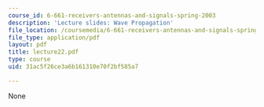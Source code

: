 ```yaml
---
course_id: 6-661-receivers-antennas-and-signals-spring-2003
description: 'Lecture slides: Wave Propagation'
file_location: /coursemedia/6-661-receivers-antennas-and-signals-spring-2003/31ac5f26ce3a6b161310e70f2bf585a7_lecture22.pdf
file_type: application/pdf
layout: pdf
title: lecture22.pdf
type: course
uid: 31ac5f26ce3a6b161310e70f2bf585a7

---
```

None